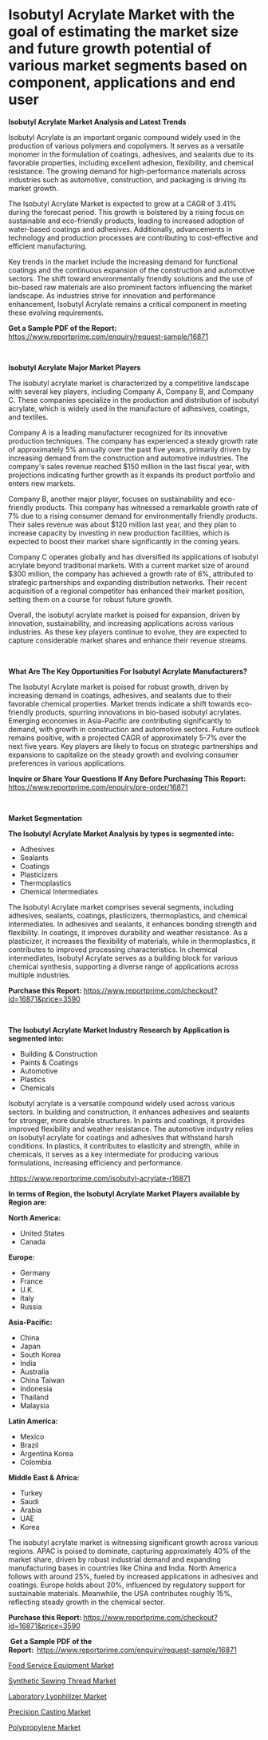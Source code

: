 <p><h1>Isobutyl Acrylate Market with the goal of estimating the market size and future growth potential of various market segments based on component, applications and end user</h1></p><p><strong>Isobutyl Acrylate Market Analysis and Latest Trends</strong></p>
<p><p>Isobutyl Acrylate is an important organic compound widely used in the production of various polymers and copolymers. It serves as a versatile monomer in the formulation of coatings, adhesives, and sealants due to its favorable properties, including excellent adhesion, flexibility, and chemical resistance. The growing demand for high-performance materials across industries such as automotive, construction, and packaging is driving its market growth.</p><p>The Isobutyl Acrylate Market is expected to grow at a CAGR of 3.41% during the forecast period. This growth is bolstered by a rising focus on sustainable and eco-friendly products, leading to increased adoption of water-based coatings and adhesives. Additionally, advancements in technology and production processes are contributing to cost-effective and efficient manufacturing. </p><p>Key trends in the market include the increasing demand for functional coatings and the continuous expansion of the construction and automotive sectors. The shift toward environmentally friendly solutions and the use of bio-based raw materials are also prominent factors influencing the market landscape. As industries strive for innovation and performance enhancement, Isobutyl Acrylate remains a critical component in meeting these evolving requirements.</p></p>
<p><strong>Get a Sample PDF of the Report:&nbsp;</strong> <a href="https://www.reportprime.com/enquiry/request-sample/16871?utm_campaign=9&utm_medium=2&utm_source=Github&utm_content=ia&utm_term=19112024&utm_id=isobutyl-acrylate">https://www.reportprime.com/enquiry/request-sample/16871</a></p>
<p>&nbsp;</p>
<p><strong>Isobutyl Acrylate Major Market Players</strong></p>
<p><p>The isobutyl acrylate market is characterized by a competitive landscape with several key players, including Company A, Company B, and Company C. These companies specialize in the production and distribution of isobutyl acrylate, which is widely used in the manufacture of adhesives, coatings, and textiles.</p><p>Company A is a leading manufacturer recognized for its innovative production techniques. The company has experienced a steady growth rate of approximately 5% annually over the past five years, primarily driven by increasing demand from the construction and automotive industries. The company's sales revenue reached $150 million in the last fiscal year, with projections indicating further growth as it expands its product portfolio and enters new markets.</p><p>Company B, another major player, focuses on sustainability and eco-friendly products. This company has witnessed a remarkable growth rate of 7% due to a rising consumer demand for environmentally friendly products. Their sales revenue was about $120 million last year, and they plan to increase capacity by investing in new production facilities, which is expected to boost their market share significantly in the coming years.</p><p>Company C operates globally and has diversified its applications of isobutyl acrylate beyond traditional markets. With a current market size of around $300 million, the company has achieved a growth rate of 6%, attributed to strategic partnerships and expanding distribution networks. Their recent acquisition of a regional competitor has enhanced their market position, setting them on a course for robust future growth.</p><p>Overall, the isobutyl acrylate market is poised for expansion, driven by innovation, sustainability, and increasing applications across various industries. As these key players continue to evolve, they are expected to capture considerable market shares and enhance their revenue streams.</p></p>
<p>&nbsp;</p>
<p><strong>What Are The Key Opportunities For Isobutyl Acrylate Manufacturers?</strong></p>
<p><p>The Isobutyl Acrylate market is poised for robust growth, driven by increasing demand in coatings, adhesives, and sealants due to their favorable chemical properties. Market trends indicate a shift towards eco-friendly products, spurring innovations in bio-based isobutyl acrylates. Emerging economies in Asia-Pacific are contributing significantly to demand, with growth in construction and automotive sectors. Future outlook remains positive, with a projected CAGR of approximately 5-7% over the next five years. Key players are likely to focus on strategic partnerships and expansions to capitalize on the steady growth and evolving consumer preferences in various applications.</p></p>
<p><strong>Inquire or Share Your Questions If Any Before Purchasing This Report:</strong> <a href="https://www.reportprime.com/enquiry/pre-order/16871?utm_campaign=9&utm_medium=2&utm_source=Github&utm_content=ia&utm_term=19112024&utm_id=isobutyl-acrylate">https://www.reportprime.com/enquiry/pre-order/16871</a></p>
<p>&nbsp;</p>
<p><strong>Market Segmentation</strong></p>
<p><strong>The Isobutyl Acrylate Market Analysis by types is segmented into:</strong></p>
<p><ul><li>Adhesives</li><li>Sealants</li><li>Coatings</li><li>Plasticizers</li><li>Thermoplastics</li><li>Chemical Intermediates</li></ul></p>
<p><p>The Isobutyl Acrylate market comprises several segments, including adhesives, sealants, coatings, plasticizers, thermoplastics, and chemical intermediates. In adhesives and sealants, it enhances bonding strength and flexibility. In coatings, it improves durability and weather resistance. As a plasticizer, it increases the flexibility of materials, while in thermoplastics, it contributes to improved processing characteristics. In chemical intermediates, Isobutyl Acrylate serves as a building block for various chemical synthesis, supporting a diverse range of applications across multiple industries.</p></p>
<p><strong>Purchase this Report:&nbsp;</strong><a href="https://www.reportprime.com/checkout?id=16871&price=3590&utm_campaign=9&utm_medium=2&utm_source=Github&utm_content=ia&utm_term=19112024&utm_id=isobutyl-acrylate">https://www.reportprime.com/checkout?id=16871&price=3590</a></p>
<p>&nbsp;</p>
<p><strong>The Isobutyl Acrylate Market Industry Research by Application is segmented into:</strong></p>
<p><ul><li>Building & Construction</li><li>Paints & Coatings</li><li>Automotive</li><li>Plastics</li><li>Chemicals</li></ul></p>
<p><p>Isobutyl acrylate is a versatile compound widely used across various sectors. In building and construction, it enhances adhesives and sealants for stronger, more durable structures. In paints and coatings, it provides improved flexibility and weather resistance. The automotive industry relies on isobutyl acrylate for coatings and adhesives that withstand harsh conditions. In plastics, it contributes to elasticity and strength, while in chemicals, it serves as a key intermediate for producing various formulations, increasing efficiency and performance.</p></p>
<p><a href="https://www.reportprime.com/isobutyl-acrylate-r16871?utm_campaign=9&utm_medium=2&utm_source=Github&utm_content=ia&utm_term=19112024&utm_id=isobutyl-acrylate">&nbsp;https://www.reportprime.com/isobutyl-acrylate-r16871</a></p>
<p><strong>In terms of Region, the Isobutyl Acrylate Market Players available by Region are:</strong></p>
<p>
    <p> <strong> North America: </strong>
        <ul>
            <li>United States</li>
            <li>Canada</li>
        </ul>
        </p> 
    <p> <strong> Europe: </strong>
        <ul>
            <li>Germany</li>
            <li>France</li>
            <li>U.K.</li>
            <li>Italy</li>
            <li>Russia</li>
        </ul>
        </p> 
    <p> <strong> Asia-Pacific: </strong>
        <ul>
            <li>China</li>
            <li>Japan</li>
            <li>South Korea</li>
            <li>India</li>
            <li>Australia</li>
            <li>China Taiwan</li>
            <li>Indonesia</li>
            <li>Thailand</li>
            <li>Malaysia</li>
        </ul>
        </p> 
    <p> <strong> Latin America: </strong>
        <ul>
            <li>Mexico</li>
            <li>Brazil</li>
            <li>Argentina Korea</li>
            <li>Colombia</li>
        </ul>
        </p> 
    <p> <strong> Middle East & Africa: </strong>
        <ul>
            <li>Turkey</li>
            <li>Saudi</li>
            <li>Arabia</li>
            <li>UAE</li>
            <li>Korea</li>
        </ul>
    </p>
    </p>
<p><p>The isobutyl acrylate market is witnessing significant growth across various regions. APAC is poised to dominate, capturing approximately 40% of the market share, driven by robust industrial demand and expanding manufacturing bases in countries like China and India. North America follows with around 25%, fueled by increased applications in adhesives and coatings. Europe holds about 20%, influenced by regulatory support for sustainable materials. Meanwhile, the USA contributes roughly 15%, reflecting steady growth in the chemical sector.</p></p>
<p><strong>Purchase this Report: </strong><a href="https://www.reportprime.com/checkout?id=16871&price=3590&utm_campaign=9&utm_medium=2&utm_source=Github&utm_content=ia&utm_term=19112024&utm_id=isobutyl-acrylate">https://www.reportprime.com/checkout?id=16871&price=3590</a></p>
<p>&nbsp;<strong>Get a Sample PDF of the Report:&nbsp;&nbsp;</strong><a href="https://www.reportprime.com/enquiry/request-sample/16871?utm_campaign=9&utm_medium=2&utm_source=Github&utm_content=ia&utm_term=19112024&utm_id=isobutyl-acrylate">https://www.reportprime.com/enquiry/request-sample/16871</a></p>
<p><strong></strong></p>
<p><p><a href="https://www.linkedin.com/pulse/food-service-equipment-market-size-share-trends-analysis-urone?utm_campaign=9&utm_medium=2&utm_source=Github&utm_content=ia&utm_term=19112024&utm_id=isobutyl-acrylate">Food Service Equipment Market</a></p><p><a href="https://github.com/marloy8/Market-Research-Report-List-6/blob/main/synthetic-sewing-thread-market.md?utm_campaign=9&utm_medium=2&utm_source=Github&utm_content=ia&utm_term=19112024&utm_id=isobutyl-acrylate">Synthetic Sewing Thread Market</a></p><p><a href="https://issuu.com/reportprime-2/docs/laboratory-lyophilizer-market-size-_69ab9440aa7524?utm_campaign=9&utm_medium=2&utm_source=Github&utm_content=ia&utm_term=19112024&utm_id=isobutyl-acrylate">Laboratory Lyophilizer Market</a></p><p><a href="https://www.linkedin.com/pulse/precision-casting-mosaic-piecing-together-global-market-dynamics-vzsde?utm_campaign=9&utm_medium=2&utm_source=Github&utm_content=ia&utm_term=19112024&utm_id=isobutyl-acrylate">Precision Casting Market</a></p><p><a href="https://github.com/WillieWoodard/Market-Research-Report-List-7/blob/main/polypropylene-market.md?utm_campaign=9&utm_medium=2&utm_source=Github&utm_content=ia&utm_term=19112024&utm_id=isobutyl-acrylate">Polypropylene Market</a></p></p>